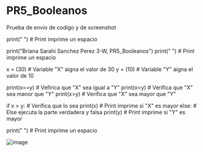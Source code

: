 # PR5_Booleanos
Prueba de envio de codigo y de screenshot

print(" ") # Print imprime un espacio

print("Briana Sarahi Sanchez Perez 3-W, PR5_Booleanos") 
print(" ") # Print imprime un espacio

x = (30) # Variable "X" aigna el valor de 30
y = (10) # Variable "Y" aigna el valor de 10

print(x==y) # Vefirica que "X" sea igual a "Y"
print(x<y) # Verifica que "X" sea manor que "Y"
print(x>y) # Verifica que "X" sea mayor que "Y"

if x > y: # Verifica que lo sea
    print(x) # Print imprime si "X" es mayor
else: # Else ejecuta la parte verdadera y falsa
    print(y) # Print imprime si "Y" es mayor
    
print(" ")  # Print imprime un espacio

![image](https://github.com/user-attachments/assets/03cd17f2-308f-4925-ac52-b2efe6ab2337)

